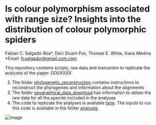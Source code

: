 # Is colour polymorphism associated with range size? Insights into the distribution of colour polymorphic spiders 

Fabian C. Salgado-Roa*, Devi Stuart-Fox, Thomas E. White, Iliana Medina
*Email: fcsalgador@gmail.com.com

This repository contains scripts, raw data and instruction to replicate the analyses of the paper: DOI/XXXX


2. The folder [phylogenetic_reconstruction](https://github.com/fcsalgado/polymorphism_spider_rangesize/tree/main/phylogenetic_reconstruction) contains instructions to reconstruct the phylogenies and information about the alignments
3. The folder [geographical_data_download](https://github.com/fcsalgado/polymorphism_spider_rangesize/tree/main/geographical_data_download) has information to obtain the raw data for all the species included in the analyses
4. The code to replicate the analyses is available [here](https://fcsalgado.github.io/polymorphism_spider_rangesize/). The inputs to run this code is available in the folder [analyses](https://github.com/fcsalgado/polymorphism_spider_rangesize/tree/main/analyses)

![image](https://github.com/fcsalgado/polymorphism_spider_rangesize/blob/main/phylogenetic_reconstruction/fig1.png)
